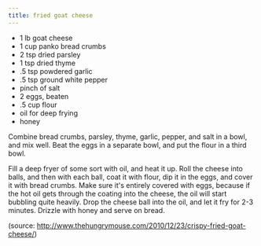```yaml
---
title: fried goat cheese
---
```


* 1 lb goat cheese
* 1 cup panko bread crumbs
* 2 tsp dried parsley
* 1 tsp dried thyme
* .5 tsp powdered garlic
* .5 tsp ground white pepper
* pinch of salt
* 2 eggs, beaten
* .5 cup flour
* oil for deep frying
* honey

Combine bread crumbs, parsley, thyme, garlic, pepper, and salt in a bowl, and
mix well. Beat the eggs in a separate bowl, and put the flour in a third bowl.

Fill a deep fryer of some sort with oil, and heat it up. Roll the cheese into
balls, and then with each ball, coat it with flour, dip it in the eggs, and
cover it with bread crumbs. Make sure it's entirely covered with eggs, because
if the hot oil gets through the coating into the cheese, the oil will start
bubbling quite heavily. Drop the cheese ball into the oil, and let it fry for
2-3 minutes. Drizzle with honey and serve on bread.

(source: http://www.thehungrymouse.com/2010/12/23/crispy-fried-goat-cheese/)
